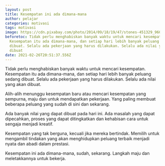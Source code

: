 ```yaml
---
layout: post
title: Kesempatan ini ada dimana-mana
author: pelajar
categories: motivasi
tags: motivasi
image: https://cdn.pixabay.com/photo/2014/09/18/19/47/stones-451329_960_720.jpg
beforetoc: Tidak perlu menghabiskan banyak waktu untuk mencari kesempatan.
  Kesempatan itu ada dimana-mana, dan setiap hari lebih banyak peluang sedang
  dibuat. Selalu ada pekerjaan yang harus dilakukan. Selalu ada nilai yang akan
  dibuat
date: 2021-02-26T20:51:37.556Z
---
```

Tidak perlu menghabiskan banyak waktu untuk mencari kesempatan. Kesempatan itu ada dimana-mana, dan setiap hari lebih banyak peluang sedang dibuat. Selalu ada pekerjaan yang harus dilakukan. Selalu ada nilai yang akan dibuat.

Alih-alih menunggu kesempatan baru atau mencari kesempatan yang sempurna, maju dan untuk mendapatkan pekerjaan. Yang paling membuat beberapa peluang yang sudah di sini dan sekarang.

Ada banyak nilai yang dapat dibuat pada hari ini. Ada masalah yang dapat dipecahkan, proses yang dapat ditingkatkan dan kehabisan cara untuk sengaja menjadi kreatif.

Kesempatan yang tak berguna, kecuali jika mereka bertindak. Memilih untuk mengambil tindakan yang akan menghidupkan peluang terbaik menjadi nyata dan abadi dalam prestasi.

Kesempatan ini ada dimana-mana, sudah, sekarang. Langkah maju dan meletakkannya untuk bekerja.